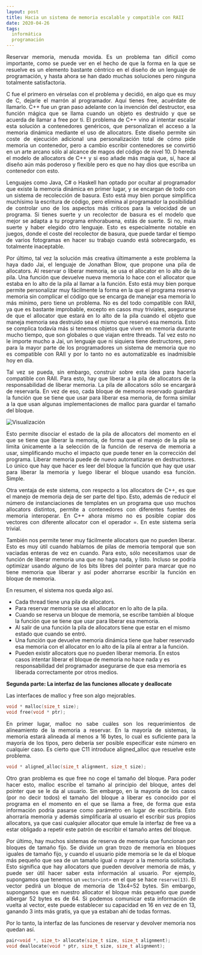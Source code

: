 ```yaml
---
layout: post
title: Hacia un sistema de memoria escalable y compatible con RAII
date: 2020-04-26
tags:
  informática
  programación
---
```

<p style='text-align: justify;'>Reservar memoria, menuda movida. Es un problema tan difícil como importante, como se puede ver en el hecho de que la forma en la que se resuelve es un elemento bastante céntrico en el diseño de un lenguaje de programación, y hasta ahora se han dado muchas soluciones pero ninguna totalmente satisfactoria.</p>

<p style='text-align: justify;'>C fue el primero en vérselas con el problema y decidió, en algo que es muy de C, dejarle el marrón al programador. Aquí tienes free, acuérdate de llamarlo. C++ fue un gran paso adelante con la invención del destructor, esa función mágica que se llama cuando un objeto es destruido y que se acuerda de llamar a free por ti. El problema de C++ vino al intentar escalar esta solución a contenedores genéricos, que personalizan el acceso a la memoria dinámica mediante el uso de allocators. Este diseño permite sin coste de ejecución adicional una personalización total de cómo pide memoria un contenedor, pero a cambio escribir contenedores se convirtió en un arte arcano sólo al alcance de magos del código de nivel 10. D hereda el modelo de allocators de C++ y si eso añade más magia que, sí, hace al diseño aún más poderoso y flexible pero es que no hay dios que escriba un contenedor con esto.</p>

<p style='text-align: justify;'>Lenguajes como Java, C# o Haskell han optado por ocultar al programador que existe la memoria dinámica en primer lugar, y se encargan de todo con un sistema de recolección de basura. Esto está muy bien porque simplifica muchísimo la escritura de código, pero elimina al programador la posibilidad de controlar uno de los aspectos más críticos para la velocidad de un programa. Si tienes suerte y un recolector de basura es el modelo que mejor se adapta a tu programa enhorabuena, estás de suerte. Si no, mala suerte y haber elegido otro lenguaje. Esto es especialmente notable en juegos, donde el coste del recolector de basura, que puede tardar el tiempo de varios fotogramas en hacer su trabajo cuando está sobrecargado, es totalmente inaceptable.</p>

<p style='text-align: justify;'>Por último, tal vez la solución más creativa últimamente a este problema la haya dado Jai, el lenguaje de Jonathan Blow, que propone una pila de allocators. Al reservar o liberar memoria, se usa el allocator en lo alto de la pila. Una función que devuelve nueva memoria lo hace con el allocator que estaba en lo alto de la pila al llamar a la función. Esto está muy bien porque permite personalizar muy fácilmente la forma en la que el programa reserva memoria sin complicar el código que se encarga de manejar esa memoria lo más mínimo, pero tiene un problema. No es del todo compatible con RAII, ya que es bastante improbable, excepto en casos muy triviales, asegurarse de que el allocator que estará en lo alto de la pila cuando el objeto que maneja memoria sea destruido sea el mismo que reservó esa memoria. Esto se complica todavía más si tenemos objetos que viven en memoria durante mucho tiempo, que son globales o que viajan entre threads. Tal vez esto no le importe mucho a Jai, un lenguaje que ni siquiera tiene destructores, pero para la mayor parte de los programadores un sistema de memoria que no es compatible con RAII y por lo tanto no es automatizable es inadmisible hoy en día.</p>

<p style='text-align: justify;'>Tal vez se pueda, sin embargo, construir sobre esta idea para hacerla compatible con RAII. Para esto, hay que liberar a la pila de allocators de la responsabilidad de liberar memoria. La pila de allocators sólo se encargará de reservarla. En vez de eso, cada bloque de memoria reservado guardará la función que se tiene que usar para liberar esa memoria, de forma similar a la que usan algunas implementaciones de malloc para guardar el tamaño del bloque.</p>

![Visualización](https://raw.githubusercontent.com/asielorz/blog/master/images/memoria-free.png)

<p style='text-align: justify;'>Esto permite disociar el estado de la pila de allocators del momento en el que se tiene que liberar la memoria, de forma que el manejo de la pila se limita únicamente a la selección de la función de reserva de memoria a usar, simplificando mucho el impacto que puede tener en la corrección del programa. Liberar memoria puede de nuevo automatizarse en destructores. Lo único que hay que hacer es leer del bloque la función que hay que usar para liberar la memoria y luego liberar el bloque usando esa función. Simple.</p>

<p style='text-align: justify;'>Otra ventaja de este sistema, con respecto a los allocators de C++, es que el manejo de memoria deja de ser parte del tipo. Esto, además de reducir el número de instanciaciones de templates en un programa que uso muchos allocators distintos, permite a contenedores con diferentes fuentes de memoria interoperar. En C++ ahora mismo no es posible copiar dos vectores con diferente allocator con el operador =. En este sistema sería trivial.</p>

<p style='text-align: justify;'>También nos permite tener muy fácilmente allocators que no pueden liberar. Esto es muy útil cuando hablamos de pilas de memoria temporal que son vaciadas enteras de vez en cuando. Para esto, sólo necesitamos usar de función de liberar memoria una que no haga nada, y listo. Incluso se podría optimizar usando alguno de los bits libres del pointer para marcar que no tiene memoria que liberar y así poder ahorrarse escribir la función en bloque de memoria.</p>

En resumen, el sistema nos queda algo así.
- Cada thread tiene una pila de allocators.
- Para reservar memoria se usa el allocator en lo alto de la pila.
- Cuando se reserva un bloque de memoria, se escribe también al bloque la función que se tiene que usar para liberar esa memoria.
- Al salir de una función la pila de allocators tiene que estar en el mismo estado que cuando se entró.
- Una función que devuelve memoria dinámica tiene que haber reservado esa memoria con el allocator en lo alto de la pila al entrar a la función.
- Pueden existir allocators que no pueden liberar memoria. En estos casos intentar liberar el bloque de memoria no hace nada y es responsabilidad del programador asegurarse de que esa memoria es liberada correctamente por otros medios.

**Segunda parte: La interfaz de las funciones allocate y deallocate**

Las interfaces de malloc y free son algo mejorables.

```cpp
void * malloc(size_t size);
void free(void * ptr);
```

<p style='text-align: justify;'>En primer lugar, malloc no sabe cuáles son los requerimientos de alineamiento de la memoria a reservar. En la mayoría de sistemas, la memoria estará alineada al menos a 16 bytes, lo cual es suficiente para la mayoría de los tipos, pero debería ser posible especificar este número en cualquier caso. Es cierto que C11 introduce aligned_alloc que resuelve este problema.</p>

```cpp
void * aligned_alloc(size_t alignment, size_t size);
```

<p style='text-align: justify;'>Otro gran problema es que free no coge el tamaño del bloque. Para poder hacer esto, malloc escribe el tamaño al principio del bloque, antes del pointer que se le da al usuario. Sin embargo, en la mayoría de los casos (por no decir todos) el tamaño del bloque a liberar es conocido por el programa en el momento en el que se llama a free, de forma que esta información podría pasarse como parámetro en lugar de escribirla. Esto ahorraría memoria y además simplificaría al usuario el escribir sus propios allocators, ya que casi cualquier allocator que emule la interfaz de free va a estar obligado a repetir este patrón de escribir el tamaño antes del bloque.</p>

<p style='text-align: justify;'>Por último, hay muchos sistemas de reserva de memoria que funcionan por bloques de tamaño fijo. Se divide un gran trozo de memoria en bloques iguales de tamaño fijo, y cuando el usuario pide memoria se le da el bloque más pequeño que sea de un tamaño igual o mayor a la memoria solicitada. Esto significa que hay allocators que pueden devolver memoria de más, y puede ser útil hacer saber esta información al usuario. Por ejemplo, supongamos que tenemos un <code>vector&lt;int&gt;</code> en el que se hace <code>reserve(13)</code>. El vector pedirá un bloque de memoria de 13x4=52 bytes. Sin embargo, supongamos que en nuestro allocator el bloque más pequeño que puede albergar 52 bytes es de 64. Si podemos comunicar esta información de vuelta al vector, este puede establecer su capacidad en 16 en vez de en 13, ganando 3 ints más gratis, ya que ya estaban ahí de todas formas.</p>

<p style='text-align: justify;'>Por lo tanto, la interfaz de las funciones de reservar y devolver memoria nos quedan así.</p>

```cpp
pair<void *, size_t> allocate(size_t size, size_t alignment);
void deallocate(void * ptr, size_t size, size_t alignment);
```